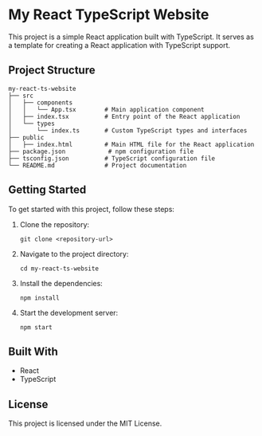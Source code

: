 # My React TypeScript Website

This project is a simple React application built with TypeScript. It serves as a template for creating a React application with TypeScript support.

## Project Structure

```
my-react-ts-website
├── src
│   ├── components
│   │   └── App.tsx        # Main application component
│   ├── index.tsx          # Entry point of the React application
│   └── types
│       └── index.ts       # Custom TypeScript types and interfaces
├── public
│   ├── index.html         # Main HTML file for the React application
├── package.json            # npm configuration file
├── tsconfig.json          # TypeScript configuration file
└── README.md              # Project documentation
```

## Getting Started

To get started with this project, follow these steps:

1. Clone the repository:
   ```
   git clone <repository-url>
   ```

2. Navigate to the project directory:
   ```
   cd my-react-ts-website
   ```

3. Install the dependencies:
   ```
   npm install
   ```

4. Start the development server:
   ```
   npm start
   ```

## Built With

- React
- TypeScript

## License

This project is licensed under the MIT License.
